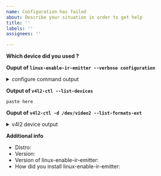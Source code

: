 ```yaml
---
name: Configuration has failed
about: Describe your situation in order to get help
title: ''
labels: ''
assignees: ''

---
```


**Which device did you used ?**
<!-- the default or you used the -d option) -->

**Ouput of `linux-enable-ir-emitter --verbose configuration`**
<details><summary>configure command output</summary>

```
paste here
```
</details>

**Output of `v4l2-ctl --list-devices`**
```
paste here
```

<!-- replace /dev/video2 with your device if you used the -d option -->
**Ouput of `v4l2-ctl -d /dev/video2 --list-formats-ext`**
<details><summary>v4l2 device output</summary>

```
paste here
```
</details>

**Additional info**
 - Distro: 
 - Version: 
 - Version of linux-enable-ir-emitter: <!-- linux-enable-ir-emitter -V -->
 - How did you install linux-enable-ir-emitter: <!-- bash or AUR or COPR -->
